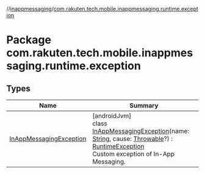 //[inappmessaging](../../index.md)/[com.rakuten.tech.mobile.inappmessaging.runtime.exception](index.md)

# Package com.rakuten.tech.mobile.inappmessaging.runtime.exception

## Types

| Name | Summary |
|---|---|
| [InAppMessagingException](-in-app-messaging-exception/index.md) | [androidJvm]<br>class [InAppMessagingException](-in-app-messaging-exception/index.md)(name: [String](https://kotlinlang.org/api/latest/jvm/stdlib/kotlin/-string/index.html), cause: [Throwable](https://kotlinlang.org/api/latest/jvm/stdlib/kotlin/-throwable/index.html)?) : [RuntimeException](https://developer.android.com/reference/kotlin/java/lang/RuntimeException.html)<br>Custom exception of In-App Messaging. |
